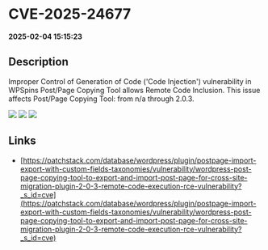 # CVE-2025-24677

**2025-02-04 15:15:23**

## Description
Improper Control of Generation of Code ('Code Injection') vulnerability in WPSpins Post/Page Copying Tool allows Remote Code Inclusion. This issue affects Post/Page Copying Tool: from n/a through 2.0.3.

![](https://img.shields.io/static/v1?label=Score&message=9.9&color=red)
![](https://img.shields.io/static/v1?label=Severity&message=CRITICAL&color=red)
![](https://img.shields.io/static/v1?label=CWE&message=RCE&color=green)

## Links
- [https://patchstack.com/database/wordpress/plugin/postpage-import-export-with-custom-fields-taxonomies/vulnerability/wordpress-post-page-copying-tool-to-export-and-import-post-page-for-cross-site-migration-plugin-2-0-3-remote-code-execution-rce-vulnerability?_s_id=cve](https://patchstack.com/database/wordpress/plugin/postpage-import-export-with-custom-fields-taxonomies/vulnerability/wordpress-post-page-copying-tool-to-export-and-import-post-page-for-cross-site-migration-plugin-2-0-3-remote-code-execution-rce-vulnerability?_s_id=cve)
